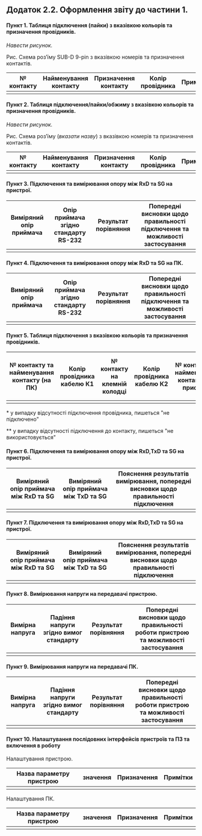 ## Додаток 2.2. Оформлення звіту до частини 1. 

#### Пункт 1. Таблиця підключення (пайки) з вказівкою кольорів та призначення провідників.

*Навести рисунок.*

Рис. Схема роз’їму SUB-D 9-pin з вказівкою номерів та призначення контактів. 

| № контакту | Найменування контакту | Призначення контакту | Колір провідника | Примітки |
| ---------- | --------------------- | -------------------- | ---------------- | -------- |
|            |                       |                      |                  |          |

#### Пункт 2. Таблиця підключення/пайки/обжиму з вказівкою кольорів та призначення провідників.

*Навести рисунок.*

Рис. Схема роз’їму (*вказати назву*) з вказівкою номерів та призначення контактів. 

| № контакту | Найменування контакту | Призначення контакту | Колір провідника | Примітки |
| ---------- | --------------------- | -------------------- | ---------------- | -------- |
|            |                       |                      |                  |          |

#### Пункт 3. Підключення та вимірювання опору між RxD та SG на пристрої.

| Виміряний опір приймача | Опір приймача згідно стандарту RS-232 | Результат порівняння | Попередні висновки щодо правильності підключення та  можливості застосування |
| ----------------------- | ------------------------------------- | -------------------- | ------------------------------------------------------------ |
|                         |                                       |                      |                                                              |

#### Пункт 4. Підключення та вимірювання опору між RxD та SG на ПК.

| Виміряний опір приймача | Опір приймача згідно стандарту RS-232 | Результат порівняння | Попередні висновки щодо правильності підключення та  можливості застосування |
| ----------------------- | ------------------------------------- | -------------------- | ------------------------------------------------------------ |
|                         |                                       |                      |                                                              |

#### Пункт 5. Таблиця підключення з вказівкою кольорів та призначення провідників.

| № контакту та найменування контакту (на ПК) | Колір провідника кабелю К1 | № контакту на клемній колодці | Колір провідника кабелю К2 | № контакту та найменування контакту (на пристрої) | Примітки щодо правильності та необхідності підключення |
| ------------------------------------------- | -------------------------- | ----------------------------- | -------------------------- | ------------------------------------------------- | ------------------------------------------------------ |
|                                             |                            |                               |                            |                                                   |                                                        |

\* у випадку відсутності підключення провідника, пишеться "не підключено"

** у випадку відсутності підключення до контакту, пишеться "не використовується"

#### Пункт 6. Підключення та вимірювання опору між RxD,TxD та SG на пристрої.

| Виміряний опір приймача між RxD та SG | Виміряний опір приймача між TxD та SG | Пояснення результатів вимірювання, попередні висновки щодо  правильності підключення |
| ------------------------------------- | ------------------------------------- | ------------------------------------------------------------ |
|                                       |                                       |                                                              |

#### Пункт 7. Підключення та вимірювання опору між RxD,TxD та SG на пристрої.

| Виміряний опір приймача між RxD та SG | Виміряний опір приймача між TxD та SG | Пояснення результатів вимірювання, попередні висновки щодо  правильності підключення |
| ------------------------------------- | ------------------------------------- | ------------------------------------------------------------ |
|                                       |                                       |                                                              |

#### Пункт 8. Вимірювання напруги на передавачі пристрою.

| Вимірна напруга | Падіння напруги згідно вимог стандарту | Результат порівняння | Попередні висновки щодо правильності роботи пристрою та  можливості застосування |
| --------------- | -------------------------------------- | -------------------- | ------------------------------------------------------------ |
|                 |                                        |                      |                                                              |

#### Пункт 9. Вимірювання напруги на передавачі ПК.

| Вимірна напруга | Падіння напруги згідно вимог стандарту | Результат порівняння | Попередні висновки щодо правильності роботи пристрою та  можливості застосування |
| --------------- | -------------------------------------- | -------------------- | ------------------------------------------------------------ |
|                 |                                        |                      |                                                              |

#### Пункт 10. Налаштування послідовних інтерфейсів пристроїв та ПЗ та включення в роботу 

Налаштування пристрою.

| Назва параметру пристрою | значення | Призначення | Примітки |
| ------------------------ | -------- | ----------- | -------- |
|                          |          |             |          |

Налаштування ПК.

| Назва параметру пристрою | значення | Призначення | Примітки |
| ------------------------ | -------- | ----------- | -------- |
|                          |          |             |          |

 